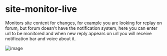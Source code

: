 # site-monitor-live
Monitors site content for changes, for example you are looking for replay on forum, but forum doesn't have the notification system, here you can enter url to be monitored and when new reply appears on url you will receive notification bar and voice about it.


![image](https://github.com/MatikDiaz/site-monitor-live/assets/86210843/a3a7843d-1b73-461e-aad7-e396e8615cd3)

